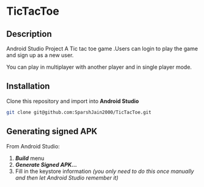 # TicTacToe
## Description
Android Studio Project
A Tic tac toe game .Users can login to play the game and sign up as a new user.

You can play in multiplayer with another player and in single player mode.

## Installation
Clone this repository and import into **Android Studio**
```bash
git clone git@github.com:SparshJain2000/TicTacToe.git
```

## Generating signed APK
From Android Studio:
1. ***Build*** menu
2. ***Generate Signed APK...***
3. Fill in the keystore information *(you only need to do this once manually and then let Android Studio remember it)*
